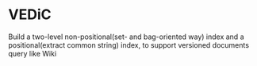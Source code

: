 # VEDiC
Build a two-level non-positional(set- and bag-oriented way) index and a positional(extract common string) index, to support versioned documents query like Wiki
